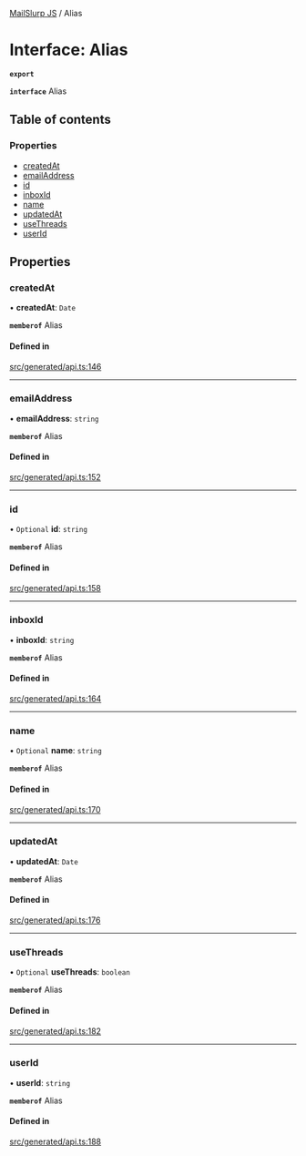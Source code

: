 [MailSlurp JS](../README.md) / Alias

# Interface: Alias

**`export`**

**`interface`** Alias

## Table of contents

### Properties

- [createdAt](Alias.md#createdat)
- [emailAddress](Alias.md#emailaddress)
- [id](Alias.md#id)
- [inboxId](Alias.md#inboxid)
- [name](Alias.md#name)
- [updatedAt](Alias.md#updatedat)
- [useThreads](Alias.md#usethreads)
- [userId](Alias.md#userid)

## Properties

### createdAt

• **createdAt**: `Date`

**`memberof`** Alias

#### Defined in

[src/generated/api.ts:146](https://github.com/mailslurp/mailslurp-client/blob/6bcf839/src/generated/api.ts#L146)

___

### emailAddress

• **emailAddress**: `string`

**`memberof`** Alias

#### Defined in

[src/generated/api.ts:152](https://github.com/mailslurp/mailslurp-client/blob/6bcf839/src/generated/api.ts#L152)

___

### id

• `Optional` **id**: `string`

**`memberof`** Alias

#### Defined in

[src/generated/api.ts:158](https://github.com/mailslurp/mailslurp-client/blob/6bcf839/src/generated/api.ts#L158)

___

### inboxId

• **inboxId**: `string`

**`memberof`** Alias

#### Defined in

[src/generated/api.ts:164](https://github.com/mailslurp/mailslurp-client/blob/6bcf839/src/generated/api.ts#L164)

___

### name

• `Optional` **name**: `string`

**`memberof`** Alias

#### Defined in

[src/generated/api.ts:170](https://github.com/mailslurp/mailslurp-client/blob/6bcf839/src/generated/api.ts#L170)

___

### updatedAt

• **updatedAt**: `Date`

**`memberof`** Alias

#### Defined in

[src/generated/api.ts:176](https://github.com/mailslurp/mailslurp-client/blob/6bcf839/src/generated/api.ts#L176)

___

### useThreads

• `Optional` **useThreads**: `boolean`

**`memberof`** Alias

#### Defined in

[src/generated/api.ts:182](https://github.com/mailslurp/mailslurp-client/blob/6bcf839/src/generated/api.ts#L182)

___

### userId

• **userId**: `string`

**`memberof`** Alias

#### Defined in

[src/generated/api.ts:188](https://github.com/mailslurp/mailslurp-client/blob/6bcf839/src/generated/api.ts#L188)
